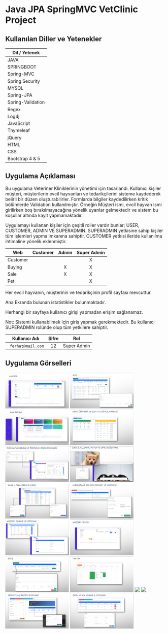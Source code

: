 # Java JPA SpringMVC VetClinic Project


## Kullanılan Diller ve Yetenekler

| Dil / Yetenek|
| ------------- |
| JAVA       | 
| SPRINGBOOT    |
|   Spring-MVC  | 
| Spring Security    | 
| MYSQL        | 
| Spring-JPA      |
| Spring-Validation      | 
| Regex      | 
| Log4j        | 
| JavaScript        | 
| Thymeleaf        | 
| jQuery        | 
| HTML        | 
| CSS        | 
|Bootstrap 4 & 5       | 

## Uygulama Açıklaması
    
Bu uygulama Veteriner Kliniklerinin yönetimi için tasarlandı. Kullanıcı kişiler müşteri, müşterilerin evcil hayvanları ve tedarikçilerini sisteme
kaydederek belirli bir düzen oluşturabilirler. Formlarda bilgiler kaydedilirken kritik bölümlerde Validation kullanılmıştır. Örneğin Müşteri ismi, evcil hayvan
ismi girilirken boş bırakılmayacağına yönelik uyarılar gelmektedir ve sistem bu koşullar altında kayıt yapmamaktadır.

Uygulamayı kullanan kişiler için çeşitli roller vardır bunlar; USER, CUSTOMER, ADMIN VE SUPERADMIN.
SUPERADMIN yetkisine sahip kişiler tüm işlemleri yapma imkanına sahiptir. CUSTOMER yetkisi ileride kullanılma ihtimaline yönelik eklenmiştir.

| Web| Customer   | Admin | Super Admin |
| ------------- |:-------------:|:-------------:|:-------------:|
| Customer       |   |    |  X  |
| Buying         |   | X  |  X  |
| Sale           |   | X  |  X  |
| Pet            |   |    |  X  |

Her evcil hayvanın, müşterinin ve tedarikçinin profil sayfası mevcuttur.

Ana Ekranda bulunan istatistikler bulunmaktadır.

Herhangi bir sayfaya kullanıcı girişi yapmadan erişim sağlanamaz.



Not: Sistemi kullanabilmek için giriş yapmak gerekmektedir. Bu kullanıcı SUPERADMIN rolünde olup tüm yetkilere sahiptir.

| Kullanıcı Adı | Şifre   |Rol |
| ------------- |:-------------:|:-------------:|
|   ``` ferhat@mail.com```  | 12   | Super Admin  |

## Uygulama Görselleri

<p>
<a href="https://github.com/FerhatYildirim0/Java-JPA-SpringMVC-VetClinic-Project/blob/main/Images/Ajanda.png" target="_blank">
<img src="https://github.com/FerhatYildirim0/Java-JPA-SpringMVC-VetClinic-Project/blob/main/Images/Ajanda.png" width="200" style="max-width:100%;"></a>
  

<a href="https://github.com/FerhatYildirim0/Java-JPA-SpringMVC-VetClinic-Project/blob/main/Images/Al%C4%B1%C5%9F.png" target="_blank">
<img src="https://github.com/FerhatYildirim0/Java-JPA-SpringMVC-VetClinic-Project/blob/main/Images/Al%C4%B1%C5%9F.png" width="200" style="max-width:100%;"></a>

<a href="https://github.com/FerhatYildirim0/Java-JPA-SpringMVC-VetClinic-Project/blob/main/Images/Ana%20Ekran.png" target="_blank">
<img src="https://github.com/FerhatYildirim0/Java-JPA-SpringMVC-VetClinic-Project/blob/main/Images/Ana%20Ekran.png" width="200" style="max-width:100%;"></a>
  
  
<a href="https://github.com/FerhatYildirim0/Java-JPA-SpringMVC-VetClinic-Project/blob/main/Images/Depo%20%C3%9Cr%C3%BCnleri%20ve%20G%C3%BCncel%20Hareketler.png" target="_blank">
<img src="https://github.com/FerhatYildirim0/Java-JPA-SpringMVC-VetClinic-Project/blob/main/Images/Depo%20%C3%9Cr%C3%BCnleri%20ve%20G%C3%BCncel%20Hareketler.png" width="200" style="max-width:100%;"></a>
  

<a href="https://github.com/FerhatYildirim0/Java-JPA-SpringMVC-VetClinic-Project/blob/main/Images/Evcil%20hayvan%20ekleme%20ve%20profilinin%20g%C3%B6r%C3%BCnt%C3%BClenmesi.png" target="_blank">
<img src="https://github.com/FerhatYildirim0/Java-JPA-SpringMVC-VetClinic-Project/blob/main/Images/Evcil%20hayvan%20ekleme%20ve%20profilinin%20g%C3%B6r%C3%BCnt%C3%BClenmesi.png" width="200" style="max-width:100%;"></a>

  <a href="https://github.com/FerhatYildirim0/Java-JPA-SpringMVC-VetClinic-Project/blob/main/Images/Giri%C5%9F%20%26%20Kullan%C4%B1c%C4%B1%20kayd%C4%B1%20ve%20%C5%9Fifre%20de%C4%9Fi%C5%9Ftirme.png" target="_blank">
<img src="https://github.com/FerhatYildirim0/Java-JPA-SpringMVC-VetClinic-Project/blob/main/Images/Giri%C5%9F%20%26%20Kullan%C4%B1c%C4%B1%20kayd%C4%B1%20ve%20%C5%9Fifre%20de%C4%9Fi%C5%9Ftirme.png" width="200" style="max-width:100%;"></a>
  
<a href="https://github.com/FerhatYildirim0/Java-JPA-SpringMVC-VetClinic-Project/blob/main/Images/Kasa%20Para%20Giri%C5%9F%20%C3%87%C4%B1k%C4%B1%C5%9F%C4%B1.png" target="_blank">
<img src="https://github.com/FerhatYildirim0/Java-JPA-SpringMVC-VetClinic-Project/blob/main/Images/Kasa%20Para%20Giri%C5%9F%20%C3%87%C4%B1k%C4%B1%C5%9F%C4%B1.png" width="200" style="max-width:100%;"></a>
 
  <a href="https://github.com/FerhatYildirim0/Java-JPA-SpringMVC-VetClinic-Project/blob/main/Images/Labaratuar%20sonucu%20ekleme%20ve%20listeleme.png" target="_blank">
<img src="https://github.com/FerhatYildirim0/Java-JPA-SpringMVC-VetClinic-Project/blob/main/Images/Labaratuar%20sonucu%20ekleme%20ve%20listeleme.png" width="200" style="max-width:100%;"></a>
  
  
  
  <a href="https://github.com/FerhatYildirim0/Java-JPA-SpringMVC-VetClinic-Project/blob/main/Images/M%C3%BC%C5%9Fteri%20Ekleme%20ve%20Listeleme.png" target="_blank">
<img src="https://github.com/FerhatYildirim0/Java-JPA-SpringMVC-VetClinic-Project/blob/main/Images/M%C3%BC%C5%9Fteri%20Ekleme%20ve%20Listeleme.png" width="200" style="max-width:100%;"></a>
  
  <a href="https://github.com/FerhatYildirim0/Java-JPA-SpringMVC-VetClinic-Project/blob/main/Images/M%C3%BC%C5%9Fteri%20Profili.png" target="_blank">
<img src="https://github.com/FerhatYildirim0/Java-JPA-SpringMVC-VetClinic-Project/blob/main/Images/M%C3%BC%C5%9Fteri%20Profili.png" width="200" style="max-width:100%;"></a>
  
  <a href="https://github.com/FerhatYildirim0/Java-JPA-SpringMVC-VetClinic-Project/blob/main/Images/Sat%C4%B1%C5%9F.png" target="_blank">
<img src="https://github.com/FerhatYildirim0/Java-JPA-SpringMVC-VetClinic-Project/blob/main/Images/Sat%C4%B1%C5%9F.png" width="200" style="max-width:100%;"></a>
 
  
  <a href="https://github.com/FerhatYildirim0/Java-JPA-SpringMVC-VetClinic-Project/blob/main/Images/Takvim.png" target="_blank">
<img src="https://github.com/FerhatYildirim0/Java-JPA-SpringMVC-VetClinic-Project/blob/main/Images/Takvim.png" width="200" style="max-width:100%;"></a>
  
  <a href="https://github.com/FerhatYildirim0/Java-JPA-SpringMVC-VetClinic-Project/blob/main/Images/Tedarik%C3%A7i%20Ekleme%20ve%20Listeleme.png" target="_blank">
<img src="https://github.com/FerhatYildirim0/Java-JPA-SpringMVC-VetClinic-Project/blob/main/Images/Tedarik%C3%A7i%20Ekleme%20ve%20Listeleme.png" width="200" style="max-width:100%;"></a>
  

  
  <a href="https://github.com/FerhatYildirim0/Java-JPA-SpringMVC-VetClinic-Project/blob/main/Images/Tedarik%C3%A7i%20Profili.png" target="_blank">
<img src="https://github.com/FerhatYildirim0/Java-JPA-SpringMVC-VetClinic-Project/blob/main/Images/Tedarik%C3%A7i%20Profili.png" width="200" style="max-width:100%;"></a>
  
  <a href="https://github.com/FerhatYildirim0/Java-JPA-SpringMVC-VetClinic-Project/blob/main/Images/%C3%9Cr%C3%BCn%20ve%20A%C5%9F%C4%B1%20Profili%20%26%20Ekleme.png" target="_blank">
<img src="https://github.com/FerhatYildirim0/Java-JPA-SpringMVC-VetClinic-Project/blob/main/Images/%C3%9Cr%C3%BCn%20ve%20A%C5%9F%C4%B1%20Profili%20%26%20Ekleme.png" width="200" style="max-width:100%;"></a>
  <a href="https://github.com/FerhatYildirim0/Java-JPA-SpringMVC-VetClinic-Project/blob/main/Images/%C3%9Cr%C3%BCn%26A%C5%9F%C4%B1%20Ekleme%20Listeleme.png" target="_blank">
<img src="https://github.com/FerhatYildirim0/Java-JPA-SpringMVC-VetClinic-Project/blob/main/Images/%C3%9Cr%C3%BCn%26A%C5%9F%C4%B1%20Ekleme%20Listeleme.png" width="200" style="max-width:100%;"></a>

  
  
</p>
